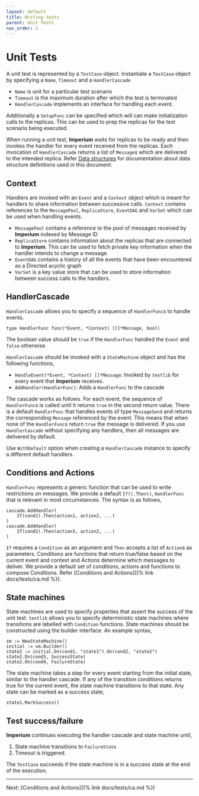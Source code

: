 ```yaml
---
layout: default
title: Writing tests
parent: Unit Tests
nav_order: 2
---
```


# Unit Tests

A unit test is represented by a `TestCase` object. Instantiate a `TestCase` object by specifying a `Name`, `Timeout` and a `HandlerCascade`

- `Name` is unit for a particular test scenario
- `Timeout` is the maximum duration after which the test is terminated
- `HandlerCascade` implements an interface for handling each event.

Additionally a `SetupFunc` can be specified which will can make initialization calls to the replicas. This can be used to prep the replicas for the test scenario being executed.

When running a unit test, **Imperium** waits for replicas to be ready and then invokes the handler for every event received from the replicas. Each invocation of `HandlerCascade` returns a list of `Message`s which are delivered to the intended replica. Refer [Data structures](https://pkg.go.dev/github.com/ds-test-framework/scheduler@v1.9.4/types) for documentation about data structure definitions used in this document.

## Context

Handlers are invoked with an `Event` and a `Context` object which is meant for handlers to share information between successive calls. `Context` contains references to the `MessagePool`, `ReplicaStore`, `EventDAG` and `VarSet` which can be used when handling events.

- `MessagePool` contains a reference to the pool of messages received by **Imperium** indexed by Message ID
- `ReplicaStore` contains information about the replicas that are connected to **Imperium**. This can be used to fetch private key information when the handler intends to change a message.
- `EventDAG` contains a history of all the events that have been encountered as a Directed acyclic graph
- `VarSet` is a key value store that can be used to store information between success calls to the handlers.

## HandlerCascade

`HandlerCascade` allows you to specify a sequence of `HandlerFunc`s to handle events. 

```
type HandlerFunc func(*Event, *Context) ([]*Message, bool)
```

The boolean value should be `true` if the `HandlerFunc` handled the `Event` and `false` otherwise.

`HandlerCascade` should be invoked with a `StateMachine` object and has the following functions,

- `HandleEvent(*Event, *Context) []*Message`: Invoked by `testlib` for every event that **Imperium** receives.
- `AddHandler(HandlerFunc)`: Adds a `HandlerFunc` to the cascade

The cascade works as follows. For each event, the sequence of `HandlerFunc`s is called until it returns `true` in the second return value. There is a default `HandlerFunc` that handles events of type `MessageSend` and returns the corresponding `Message` referenced by the event. This means that when none of the `HandlerFunc`s return `true` the message is delivered. If you use `HandlerCascade` without specifying any handlers, then all messages are delivered by default.

Use `WithDefault` option when creating a `HandlerCascade` instance to specify a different default handlers.

## Conditions and Actions

`HandlerFunc` represents a generic function that can be used to write restrictions on messages. We provide a default `If().Then()`, `HandlerFunc` that is relevant in most circumstances. The syntax is as follows,

```
cascade.AddHandler(
    If(cond1).Then(action1, action2, ...)
)
cascade.AddHandler(
    If(cond2).Then(action3, action2, ...)
)
```

`If` requires a `Condition` as an argument and `Then` accepts a list of `Action`s as parameters. Conditions are functions that return true/false based on the current event and context and Actions determine which messages to deliver. We provide a default set of conditions, actions and functions to compose Conditions. Refer [Conditions and Actions]({% link docs/tests/ca.md %}).

## State machines

State machines are used to specify properties that assert the success of the unit test. `testlib` allows you to specify deterministic state machines where transitions are labelled with `Condition` functions. State machines should be constructed using the builder interface. An example syntax,

```
sm := NewStateMachine()
initial := sm.Builder()
state2 := initial.On(cond1, "state1").On(cond2, "state2")
state2.On(cond3, SuccessState)
state2.On(cond4, FailureState)
```

The state machine takes a step for every event starting from the initial state, similar to the handler cascade. If any of the transition conditions returns true for the current event, the state machine transitions to that state. Any state can be marked as a success state,

```
state1.MarkSuccess()
```

## Test success/failure

**Imperium** continues executing the handler cascade and state machine until,

1. State machine transitions to `FailureState`
2. Timeout is triggered.

The `TestCase` succeeds if the state machine is in a success state at the end of the execution.

---

Next: [Conditions and Actions]({% link docs/tests/ca.md %})
